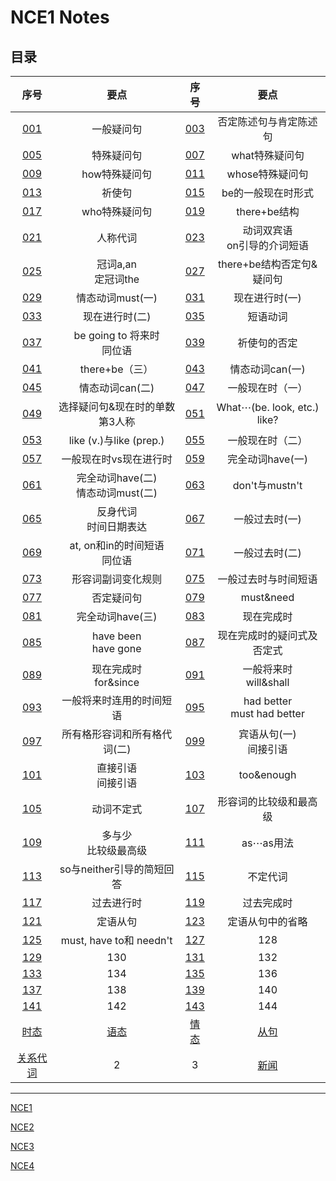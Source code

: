 # **NCE1 Notes**  
## **目录**  

|序号|要点|序号|要点|
|:-:|:-:|:-:|:-:|
| [001](https://github.com/moodHappy/HelloWorld/blob/master/NCE%20notes%20md%2FNCE%20Note1%2F001.md) | 一般疑问句 | [003](https://github.com/moodHappy/HelloWorld/blob/master/NCE%20notes%20md%2FNCE%20Note1%2F003.md) | 否定陈述句与肯定陈述句 |
| [005](https://github.com/moodHappy/HelloWorld/blob/master/NCE%20notes%20md%2FNCE%20Note1%2F005.md) | 特殊疑问句 | [007](https://github.com/moodHappy/HelloWorld/blob/master/NCE%20notes%20md%2FNCE%20Note1%2F007.md) | what特殊疑问句 |
| [009](https://github.com/moodHappy/HelloWorld/blob/master/NCE%20notes%20md%2FNCE%20Note1%2F009.md) | how特殊疑问句 | [011](https://github.com/moodHappy/HelloWorld/blob/master/NCE%20notes%20md%2FNCE%20Note1%2F011.md) | whose特殊疑问句 |
| [013](https://github.com/moodHappy/HelloWorld/blob/master/NCE%20notes%20md%2FNCE%20Note1%2F013.md) | 祈使句 | [015](https://github.com/moodHappy/HelloWorld/blob/master/NCE%20notes%20md%2FNCE%20Note1%2F015.md) | be的一般现在时形式 |
| [017](https://github.com/moodHappy/HelloWorld/blob/master/NCE%20notes%20md%2FNCE%20Note1%2F017.md) | who特殊疑问句 | [019](https://github.com/moodHappy/HelloWorld/blob/master/NCE%20notes%20md%2FNCE%20Note1%2F019.md) | there+be结构 |
| [021](https://github.com/moodHappy/HelloWorld/blob/master/NCE%20notes%20md%2FNCE%20Note1%2F021.md) | 人称代词 | [023](https://github.com/moodHappy/HelloWorld/blob/master/NCE%20notes%20md%2FNCE%20Note1%2F023.md) | 动词双宾语<br>on引导的介词短语 |
| [025](https://github.com/moodHappy/HelloWorld/blob/master/NCE%20notes%20md%2FNCE%20Note1%2F025.md) | 冠词a,an<br>定冠词the | [027](https://github.com/moodHappy/HelloWorld/blob/master/NCE%20notes%20md%2FNCE%20Note1%2F027.md) | there+be结构否定句&疑问句 |
| [029](https://github.com/moodHappy/HelloWorld/blob/master/NCE%20notes%20md%2FNCE%20Note1%2F029.md) | 情态动词must(一) | [031](https://github.com/moodHappy/HelloWorld/blob/master/NCE%20notes%20md%2FNCE%20Note1%2F031.md) | 现在进行时(一) |
| [033](https://github.com/moodHappy/HelloWorld/blob/master/NCE%20notes%20md%2FNCE%20Note1%2F033.md) | 现在进行时(二) | [035](https://github.com/moodHappy/HelloWorld/blob/master/NCE%20notes%20md%2FNCE%20Note1%2F035.md) | 短语动词 |
| [037](https://github.com/moodHappy/HelloWorld/blob/master/NCE%20notes%20md%2FNCE%20Note1%2F037.md) | be going to 将来时<br>同位语 | [039](https://github.com/moodHappy/HelloWorld/blob/master/NCE%20notes%20md%2FNCE%20Note1%2F039.md) | 祈使句的否定 |
| [041](https://github.com/moodHappy/HelloWorld/blob/master/NCE%20notes%20md%2FNCE%20Note1%2F041.md) | there+be（三） | [043](https://github.com/moodHappy/HelloWorld/blob/master/NCE%20notes%20md%2FNCE%20Note1%2F043.md) | 情态动词can(一) |
| [045](https://github.com/moodHappy/HelloWorld/blob/master/NCE%20notes%20md%2FNCE%20Note1%2F045.md) | 情态动词can(二) | [047](https://github.com/moodHappy/HelloWorld/blob/master/NCE%20notes%20md%2FNCE%20Note1%2F047.md) | 一般现在时（一） |
| [049](https://github.com/moodHappy/HelloWorld/blob/master/NCE%20notes%20md%2FNCE%20Note1%2F049.md) | 选择疑问句&现在时的单数第3人称 | [051](https://github.com/moodHappy/HelloWorld/blob/master/NCE%20notes%20md%2FNCE%20Note1%2F051.md) | What⋯(be. look, etc.) like?  |
| [053](https://github.com/moodHappy/HelloWorld/blob/master/NCE%20notes%20md%2FNCE%20Note1%2F053.md) | like (v.)与like (prep.)  | [055](https://github.com/moodHappy/HelloWorld/blob/master/NCE%20notes%20md%2FNCE%20Note1%2F055.md) | 一般现在时（二） |
| [057](https://github.com/moodHappy/HelloWorld/blob/master/NCE%20notes%20md%2FNCE%20Note1%2F057.md) | 一般现在时vs现在进行时 | [059](https://github.com/moodHappy/HelloWorld/blob/master/NCE%20notes%20md%2FNCE%20Note1%2F059.md) | 完全动词have(一) |
| [061](https://github.com/moodHappy/HelloWorld/blob/master/NCE%20notes%20md%2FNCE%20Note1%2F061.md) | 完全动词have(二)<br>情态动词must(二) | [063](https://github.com/moodHappy/HelloWorld/blob/master/NCE%20notes%20md%2FNCE%20Note1%2F063.md) | don't与mustn't |
| [065](https://github.com/moodHappy/HelloWorld/blob/master/NCE%20notes%20md%2FNCE%20Note1%2F065.md) | 反身代词<br>时间日期表达 | [067](https://github.com/moodHappy/HelloWorld/blob/master/NCE%20notes%20md%2FNCE%20Note1%2F067.md) | 一般过去时(一) |
| [069](https://github.com/moodHappy/HelloWorld/blob/master/NCE%20notes%20md%2FNCE%20Note1%2F069.md) | at, on和in的时间短语<br>同位语 | [071](https://github.com/moodHappy/HelloWorld/blob/master/NCE%20notes%20md%2FNCE%20Note1%2F071.md) | 一般过去时(二) |
| [073](https://github.com/moodHappy/HelloWorld/blob/master/NCE%20notes%20md%2FNCE%20Note1%2F073.md) | 形容词副词变化规则 | [075](https://github.com/moodHappy/HelloWorld/blob/master/NCE%20notes%20md%2FNCE%20Note1%2F075.md) | 一般过去时与时间短语 |
| [077](https://github.com/moodHappy/HelloWorld/blob/master/NCE%20notes%20md%2FNCE%20Note1%2F077.md) | 否定疑问句 | [079](https://github.com/moodHappy/HelloWorld/blob/master/NCE%20notes%20md%2FNCE%20Note1%2F079.md) | must&need  |
| [081](https://github.com/moodHappy/HelloWorld/blob/master/NCE%20notes%20md%2FNCE%20Note1%2F081.md) | 完全动词have(三) | [083](https://github.com/moodHappy/HelloWorld/blob/master/NCE%20notes%20md%2FNCE%20Note1%2F083.md) | 现在完成时 |
| [085](https://github.com/moodHappy/HelloWorld/blob/master/NCE%20notes%20md%2FNCE%20Note1%2F085.md) | have been<br>have gone | [087](https://github.com/moodHappy/HelloWorld/blob/master/NCE%20notes%20md%2FNCE%20Note1%2F087.md) | 现在完成时的疑问式及否定式 |
|  [089](https://github.com/moodHappy/HelloWorld/blob/master/NCE%20notes%20md%2FNCE%20Note1%2F089.md)  | 现在完成时<br>for&since | [091](https://github.com/moodHappy/HelloWorld/blob/master/NCE%20notes%20md%2FNCE%20Note1%2F091.md) | 一般将来时<br>will&shall |
| [093](https://github.com/moodHappy/HelloWorld/blob/master/NCE%20notes%20md%2FNCE%20Note1%2F93.md) | 一般将来时连用的时间短语 | [095](https://github.com/moodHappy/HelloWorld/blob/master/NCE%20notes%20md%2FNCE%20Note1%2F95.md) | had better<br>must had better |
| [097](https://github.com/moodHappy/HelloWorld/blob/master/NCE%20notes%20md%2FNCE%20Note1%2F97.md) | 所有格形容词和所有格代词(二) | [099](https://github.com/moodHappy/HelloWorld/blob/master/NCE%20notes%20md%2FNCE%20Note1%2F99.md) | 宾语从句(一)<br>间接引语 |
| [101](https://github.com/moodHappy/HelloWorld/blob/master/NCE%20notes%20md%2FNCE%20Note1%2F101.md) | 直接引语<br>间接引语 | [103](https://github.com/moodHappy/HelloWorld/blob/master/NCE%20notes%20md%2FNCE%20Note1%2F103.md) | too&enough |
| [105](https://github.com/moodHappy/HelloWorld/blob/master/NCE%20notes%20md%2FNCE%20Note1%2F105.md) | 动词不定式 | [107](https://github.com/moodHappy/HelloWorld/blob/master/NCE%20notes%20md%2FNCE%20Note1%2F107.md) | 形容词的比较级和最高级 |
| [109](https://github.com/moodHappy/HelloWorld/blob/master/NCE%20notes%20md%2FNCE%20Note1%2F109.md) | 多与少<br>比较级最高级 | [111](https://github.com/moodHappy/HelloWorld/blob/master/NCE%20notes%20md%2FNCE%20Note1%2F111.md) | as⋯as用法 |
| [113](https://github.com/moodHappy/HelloWorld/blob/master/NCE%20notes%20md%2FNCE%20Note1%2F113.md) | so与neither引导的简短回答 | [115](https://github.com/moodHappy/HelloWorld/blob/master/NCE%20notes%20md%2FNCE%20Note1%2F115.md) | 不定代词 |
| [117](https://github.com/moodHappy/HelloWorld/blob/master/NCE%20notes%20md%2FNCE%20Note1%2F117.md) | 过去进行时 | [119](https://github.com/moodHappy/HelloWorld/blob/master/NCE%20notes%20md%2FNCE%20Note1%2F119.md) | 过去完成时 |
| [121](https://github.com/moodHappy/HelloWorld/blob/master/NCE%20notes%20md%2FNCE%20Note1%2F121.md) | 定语从句 | [123](https://github.com/moodHappy/HelloWorld/blob/master/NCE%20notes%20md%2FNCE%20Note1%2F123.md) | 定语从句中的省略 |
| [125](https://github.com/moodHappy/HelloWorld/blob/master/NCE%20notes%20md%2FNCE%20Note1%2F125.md) | must, have to和 needn't | [127](https://github.com/moodHappy/HelloWorld/blob/master/NCE%20notes%20md%2FNCE%20Note1%2F127.md) | 128 |
| [129](https://github.com/moodHappy/HelloWorld/blob/master/NCE%20notes%20md%2FNCE%20Note1%2F129.md) | 130 | [131](https://github.com/moodHappy/HelloWorld/blob/master/NCE%20notes%20md%2FNCE%20Note1%2F131.md) | 132 |
| [133](https://github.com/moodHappy/HelloWorld/blob/master/NCE%20notes%20md%2FNCE%20Note1%2F133.md) | 134 | [135](https://github.com/moodHappy/HelloWorld/blob/master/NCE%20notes%20md%2FNCE%20Note1%2F135.md) | 136 |
| [137](https://github.com/moodHappy/HelloWorld/blob/master/NCE%20notes%20md%2FNCE%20Note1%2F137.md) | 138 | [139](https://github.com/moodHappy/HelloWorld/blob/master/NCE%20notes%20md%2FNCE%20Note1%2F139.md) | 140 |
| [141](https://github.com/moodHappy/HelloWorld/blob/master/NCE%20notes%20md%2FNCE%20Note1%2F141.md) | 142 | [143](https://github.com/moodHappy/HelloWorld/blob/master/NCE%20notes%20md%2FNCE%20Note1%2F143.md) | 144 |
|  [时态](https://github.com/moodHappy/HelloWorld/blob/master/NCE%20notes%20md%2FNCE%20Note1%2F%E6%97%B6%E6%80%81.md)   |  [语态](https://github.com/moodHappy/HelloWorld/blob/master/NCE%20notes%20md%2FNCE%20Note1%2F%E8%AF%AD%E6%80%81.md)   |  [情态](https://github.com/moodHappy/HelloWorld/blob/master/NCE%20notes%20md%2FNCE%20Note1%2F%E6%83%85%E6%80%81.md)   | [从句](https://github.com/moodHappy/HelloWorld/blob/master/NCE%20notes%20md%2FNCE%20Note1%2F%E4%BB%8E%E5%8F%A5.md) |
| [关系代词](https://github.com/moodHappy/HelloWorld/blob/master/NCE%20notes%20md%2FNCE%20Note1%2F%E5%85%B3%E7%B3%BB%E4%BB%A3%E8%AF%8D.md) | 2 | 3 | [新闻](https://github.com/moodHappy/HelloWorld/blob/master/NCE%20notes%20md%2FNCE%20Note1%2F%E6%96%B0%E9%97%BB.md) |




---
[NCE1](https://github.com/moodHappy/HelloWorld/blob/master/NCE%20notes%20md%2FNCE%20Note1%2FTable%20of%20contents.md)  

[NCE2](https://github.com/moodHappy/HelloWorld/blob/master/NCE%20notes%20md%2FNCE%20Note2%2FTable%20of%20contents.md)

[NCE3](https://github.com/moodHappy/HelloWorld/blob/master/NCE%20notes%20md%2FNCE%20Note3%2FTable%20of%20contents.md)

[NCE4](https://github.com/moodHappy/HelloWorld/blob/master/NCE%20notes%20md%2FNCE%20Note4%2FTable%20of%20contents.md)
